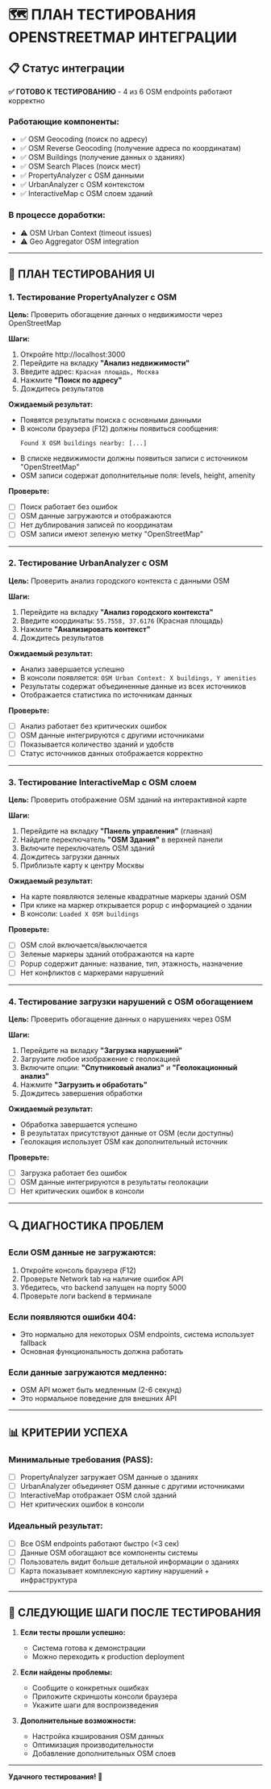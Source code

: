 # 🗺️ ПЛАН ТЕСТИРОВАНИЯ OPENSTREETMAP ИНТЕГРАЦИИ

## 📋 Статус интеграции
**✅ ГОТОВО К ТЕСТИРОВАНИЮ** - 4 из 6 OSM endpoints работают корректно

### Работающие компоненты:
- ✅ OSM Geocoding (поиск по адресу)
- ✅ OSM Reverse Geocoding (получение адреса по координатам)  
- ✅ OSM Buildings (получение данных о зданиях)
- ✅ OSM Search Places (поиск мест)
- ✅ PropertyAnalyzer с OSM данными
- ✅ UrbanAnalyzer с OSM контекстом
- ✅ InteractiveMap с OSM слоем зданий

### В процессе доработки:
- ⚠️ OSM Urban Context (timeout issues)
- ⚠️ Geo Aggregator OSM integration

---

## 🧪 ПЛАН ТЕСТИРОВАНИЯ UI

### 1. Тестирование PropertyAnalyzer с OSM
**Цель:** Проверить обогащение данных о недвижимости через OpenStreetMap

**Шаги:**
1. Откройте http://localhost:3000
2. Перейдите на вкладку **"Анализ недвижимости"**
3. Введите адрес: `Красная площадь, Москва`
4. Нажмите **"Поиск по адресу"**
5. Дождитесь результатов

**Ожидаемый результат:**
- Появятся результаты поиска с основными данными
- В консоли браузера (F12) должны появиться сообщения:
  ```
  Found X OSM buildings nearby: [...]
  ```
- В списке недвижимости должны появиться записи с источником "OpenStreetMap"
- OSM записи содержат дополнительные поля: levels, height, amenity

**Проверьте:**
- [ ] Поиск работает без ошибок
- [ ] OSM данные загружаются и отображаются
- [ ] Нет дублирования записей по координатам
- [ ] OSM записи имеют зеленую метку "OpenStreetMap"

---

### 2. Тестирование UrbanAnalyzer с OSM
**Цель:** Проверить анализ городского контекста с данными OSM

**Шаги:**
1. Перейдите на вкладку **"Анализ городского контекста"**
2. Введите координаты: `55.7558, 37.6176` (Красная площадь)
3. Нажмите **"Анализировать контекст"**
4. Дождитесь результатов

**Ожидаемый результат:**
- Анализ завершается успешно
- В консоли появляется: `OSM Urban Context: X buildings, Y amenities`
- Результаты содержат объединенные данные из всех источников
- Отображается статистика по источникам данных

**Проверьте:**
- [ ] Анализ работает без критических ошибок
- [ ] OSM данные интегрируются с другими источниками
- [ ] Показывается количество зданий и удобств
- [ ] Статус источников данных отображается корректно

---

### 3. Тестирование InteractiveMap с OSM слоем
**Цель:** Проверить отображение OSM зданий на интерактивной карте

**Шаги:**
1. Перейдите на вкладку **"Панель управления"** (главная)
2. Найдите переключатель **"OSM Здания"** в верхней панели
3. Включите переключатель OSM зданий
4. Дождитесь загрузки данных
5. Приблизьте карту к центру Москвы

**Ожидаемый результат:**
- На карте появляются зеленые квадратные маркеры зданий OSM
- При клике на маркер открывается popup с информацией о здании
- В консоли: `Loaded X OSM buildings`

**Проверьте:**
- [ ] OSM слой включается/выключается
- [ ] Зеленые маркеры зданий отображаются на карте
- [ ] Popup содержит данные: название, тип, этажность, назначение
- [ ] Нет конфликтов с маркерами нарушений

---

### 4. Тестирование загрузки нарушений с OSM обогащением
**Цель:** Проверить обогащение данных о нарушениях через OSM

**Шаги:**
1. Перейдите на вкладку **"Загрузка нарушений"**
2. Загрузите любое изображение с геолокацией
3. Включите опции: **"Спутниковый анализ"** и **"Геолокационный анализ"**
4. Нажмите **"Загрузить и обработать"**
5. Дождитесь завершения обработки

**Ожидаемый результат:**
- Обработка завершается успешно
- В результатах присутствуют данные от OSM (если доступны)
- Геолокация использует OSM как дополнительный источник

**Проверьте:**
- [ ] Загрузка работает без ошибок
- [ ] OSM данные интегрируются в результаты геолокации
- [ ] Нет критических ошибок в консоли

---

## 🔍 ДИАГНОСТИКА ПРОБЛЕМ

### Если OSM данные не загружаются:
1. Откройте консоль браузера (F12)
2. Проверьте Network tab на наличие ошибок API
3. Убедитесь, что backend запущен на порту 5000
4. Проверьте логи backend в терминале

### Если появляются ошибки 404:
- Это нормально для некоторых OSM endpoints, система использует fallback
- Основная функциональность должна работать

### Если данные загружаются медленно:
- OSM API может быть медленным (2-6 секунд)
- Это нормальное поведение для внешних API

---

## 📊 КРИТЕРИИ УСПЕХА

### Минимальные требования (PASS):
- [ ] PropertyAnalyzer загружает OSM данные о зданиях
- [ ] UrbanAnalyzer объединяет OSM данные с другими источниками  
- [ ] InteractiveMap отображает OSM слой зданий
- [ ] Нет критических ошибок в консоли

### Идеальный результат:
- [ ] Все OSM endpoints работают быстро (<3 сек)
- [ ] Данные OSM обогащают все компоненты системы
- [ ] Пользователь видит больше детальной информации о зданиях
- [ ] Карта показывает комплексную картину нарушений + инфраструктура

---

## 🚀 СЛЕДУЮЩИЕ ШАГИ ПОСЛЕ ТЕСТИРОВАНИЯ

1. **Если тесты прошли успешно:**
   - Система готова к демонстрации
   - Можно переходить к production deployment

2. **Если найдены проблемы:**
   - Сообщите о конкретных ошибках
   - Приложите скриншоты консоли браузера
   - Укажите шаги для воспроизведения

3. **Дополнительные возможности:**
   - Настройка кэширования OSM данных
   - Оптимизация производительности
   - Добавление дополнительных OSM слоев

---

**Удачного тестирования! 🎯**

